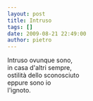 ```yaml
---
layout: post
title: Intruso
tags: []
date: 2009-08-21 22:49:00
author: pietro
---
```

Intruso ovunque sono,<br/>in casa d'altri sempre,<br/>ostilità dello sconosciuto<br/>eppure sono io<br/>l'ignoto.
